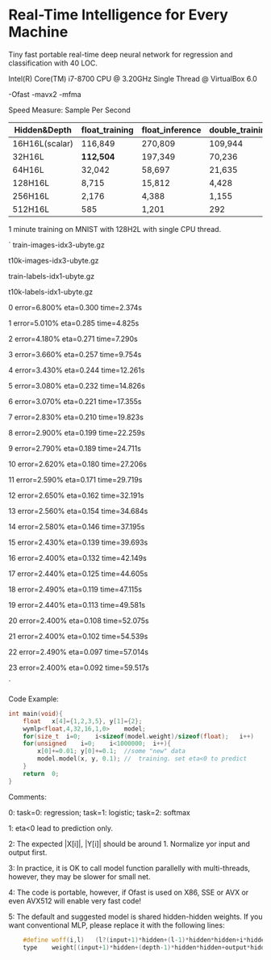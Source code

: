 # Real-Time Intelligence for Every Machine
Tiny fast portable real-time deep neural network for regression and classification with 40 LOC.

Intel(R) Core(TM) i7-8700 CPU @ 3.20GHz Single Thread @ VirtualBox 6.0 

-Ofast -mavx2 -mfma

Speed Measure:	Sample Per Second

|Hidden&Depth|float_training|float_inference|double_training|double_inference|
|----|----|----|----|----|
|16H16L(scalar)|116,849|270,809|109,944|242,912|
|32H16L|**112,504**|197,349|70,236 |142,807|
|64H16L|32,042|58,697|21,635|45,111|
|128H16L|8,715|15,812|4,428|8,904|
|256H16L|2,176|4,388|1,155|2,369|
|512H16L|585|1,201|292|614|

1 minute training on MNIST with 128H2L with single CPU thread.

`
train-images-idx3-ubyte.gz

t10k-images-idx3-ubyte.gz

train-labels-idx1-ubyte.gz

t10k-labels-idx1-ubyte.gz

0	error=6.800%	eta=0.300	time=2.374s

1	error=5.010%	eta=0.285	time=4.825s

2	error=4.180%	eta=0.271	time=7.290s

3	error=3.660%	eta=0.257	time=9.754s

4	error=3.430%	eta=0.244	time=12.261s

5	error=3.080%	eta=0.232	time=14.826s

6	error=3.070%	eta=0.221	time=17.355s

7	error=2.830%	eta=0.210	time=19.823s

8	error=2.900%	eta=0.199	time=22.259s

9	error=2.790%	eta=0.189	time=24.711s

10	error=2.620%	eta=0.180	time=27.206s

11	error=2.590%	eta=0.171	time=29.719s

12	error=2.650%	eta=0.162	time=32.191s

13	error=2.560%	eta=0.154	time=34.684s

14	error=2.580%	eta=0.146	time=37.195s

15	error=2.430%	eta=0.139	time=39.693s

16	error=2.400%	eta=0.132	time=42.149s

17	error=2.440%	eta=0.125	time=44.605s

18	error=2.490%	eta=0.119	time=47.115s

19	error=2.440%	eta=0.113	time=49.581s

20	error=2.400%	eta=0.108	time=52.075s

21	error=2.400%	eta=0.102	time=54.539s

22	error=2.490%	eta=0.097	time=57.014s

23	error=2.400%	eta=0.092	time=59.517s

`

Code Example:

```C++
int	main(void){
	float	x[4]={1,2,3,5},	y[1]={2};
	wymlp<float,4,32,16,1,0>	model;	
	for(size_t	i=0;	i<sizeof(model.weight)/sizeof(float);	i++)	model.weight[i]=3.0*rand()/RAND_MAX-1.5;	
	for(unsigned	i=0;	i<1000000;	i++){	
		x[0]+=0.01;	y[0]+=0.1;	//some "new" data
		model.model(x, y, 0.1);	//	training. set eta<0 to predict
	}
	return	0;
}
```
Comments:

0: task=0: regression; task=1: logistic; task=2: softmax

1: eta<0 lead to prediction only.

2: The expected |X[i]|, |Y[i]| should be around 1. Normalize yor input and output first.

3: In practice, it is OK to call model function parallelly with multi-threads, however, they may be slower for small net.

4: The code is portable, however, if Ofast is used on X86, SSE or AVX or even AVX512 will enable very fast code!

5: The default and suggested model is shared hidden-hidden weights. If you want conventional MLP, please replace it with the following lines:
```C++
	#define	woff(i,l)	(l?(input+1)*hidden+(l-1)*hidden*hidden+i*hidden:i*hidden)
	type	weight[(input+1)*hidden+(depth-1)*hidden*hidden+output*hidden];
```	


